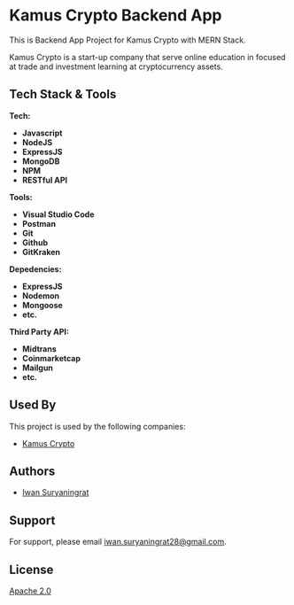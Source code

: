 # Kamus Crypto Backend App

This is Backend App Project for Kamus Crypto with MERN Stack.

Kamus Crypto is a start-up company that serve online education in focused at trade and investment learning at cryptocurrency assets.

## Tech Stack & Tools

**Tech:**

- **Javascript**
- **NodeJS**
- **ExpressJS**
- **MongoDB**
- **NPM**
- **RESTful API**

**Tools:**

- **Visual Studio Code**
- **Postman**
- **Git**
- **Github**
- **GitKraken**

**Depedencies:**

- **ExpressJS**
- **Nodemon**
- **Mongoose**
- **etc.**

**Third Party API:**

- **Midtrans**
- **Coinmarketcap**
- **Mailgun**
- **etc.**

## Used By

This project is used by the following companies:

- [Kamus Crypto](https://kamuscrypto.id)

## Authors

- [Iwan Suryaningrat](https://github.com/iwansuryaningrat)

## Support

For support, please email [iwan.suryaningrat28@gmail.com](mailto:iwan.suryaningrat28@gmail.com).

## License

[Apache 2.0](https://www.apache.org/licenses/LICENSE-2.0)
